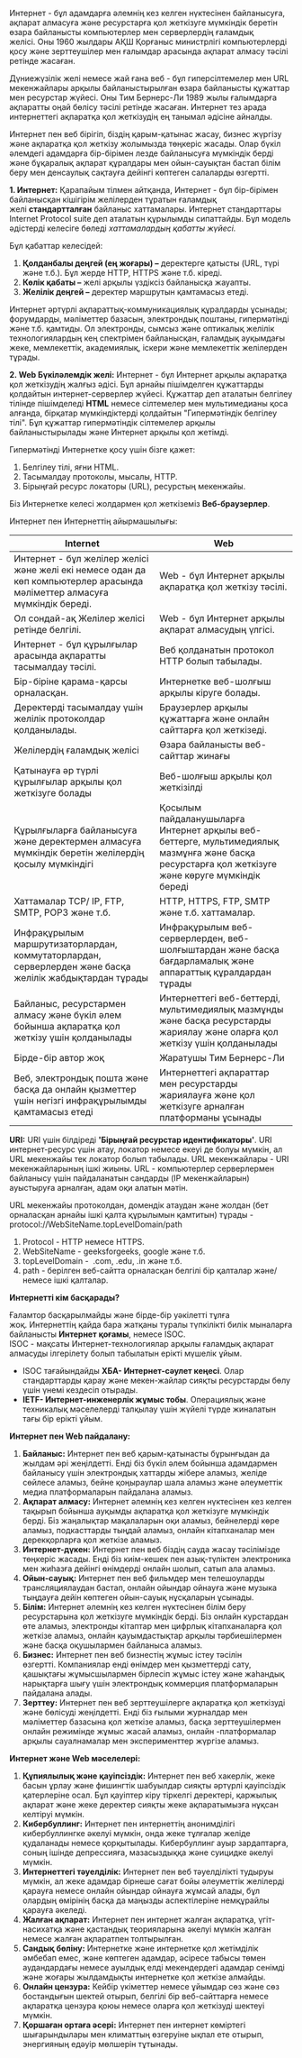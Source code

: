 Интернет - бұл адамдарға әлемнің кез келген нүктесінен байланысуға, ақпарат алмасуға және ресурстарға қол жеткізуге мүмкіндік беретін өзара байланысты компьютерлер мен серверлердің ғаламдық желісі. Оны 1960 жылдары АҚШ Қорғаныс министрлігі компьютерлерді қосу және зерттеушілер мен ғалымдар арасында ақпарат алмасу тәсілі ретінде жасаған.

Дүниежүзілік желі немесе жай ғана веб - бұл гиперсілтемелер мен URL мекенжайлары арқылы байланыстырылған өзара байланысты құжаттар мен ресурстар жүйесі. Оны Тим Бернерс-Ли 1989 жылы ғалымдарға ақпаратты оңай бөлісу тәсілі ретінде жасаған. Интернет тез арада интернеттегі ақпаратқа қол жеткізудің ең танымал әдісіне айналды.

Интернет пен веб бірігіп, біздің қарым-қатынас жасау, бизнес жүргізу және ақпаратқа қол жеткізу жолымызда төңкеріс жасады. Олар бүкіл әлемдегі адамдарға бір-бірімен лезде байланысуға мүмкіндік берді және бұқаралық ақпарат құралдары мен ойын-сауықтан бастап білім беру мен денсаулық сақтауға дейінгі көптеген салаларды өзгертті.

**1. Интернет:** Қарапайым тілмен айтқанда, Интернет - бұл бір-бірімен байланысқан кішігірім желілерден тұратын ғаламдық желі **стандартталған** байланыс хаттамалары. Интернет стандарттары Internet Protocol suite деп аталатын құрылымды сипаттайды. Бұл модель әдістерді келесіге бөледі _хаттамалардың қабатты жүйесі._

Бұл қабаттар келесідей:
1. **Қолданбалы деңгей (ең жоғары) –** деректерге қатысты (URL, түрі және т.б.). Бұл жерде HTTP, HTTPS және т.б. кіреді.
2. **Көлік қабаты –** желі арқылы үздіксіз байланысқа жауапты.
3. **Желілік деңгей –** деректер маршрутын қамтамасыз етеді.

Интернет әртүрлі ақпараттық-коммуникациялық құралдарды ұсынады; форумдарды, мәліметтер базасын, электрондық поштаны, гипермәтінді және т.б. қамтиды. Ол электронды, сымсыз және оптикалық желілік технологиялардың кең спектрімен байланысқан, ғаламдық ауқымдағы жеке, мемлекеттік, академиялық, іскери және мемлекеттік желілерден тұрады.

**2. Web Бүкіләлемдік желі:** Интернет - бұл Интернет арқылы ақпаратқа қол жеткізудің жалғыз әдісі. Бұл арнайы пішімделген құжаттарды қолдайтын интернет-серверлер жүйесі. Құжаттар деп аталатын белгілеу тілінде пішімделеді **HTML** немесе сілтемелер мен мультимедианы қоса алғанда, бірқатар мүмкіндіктерді қолдайтын "Гипермәтіндік белгілеу тілі". Бұл құжаттар гипермәтіндік сілтемелер арқылы байланыстырылады және Интернет арқылы қол жетімді.

Гипермәтінді Интернетке қосу үшін бізге қажет:

1. Белгілеу тілі, яғни HTML.
2. Тасымалдау протоколы, мысалы, HTTP.
3. Бірыңғай ресурс локаторы (URL), ресурстың мекенжайы.

Біз Интернетке келесі жолдармен қол жеткіземіз **Веб-браузерлер**.

Интернет пен Интернеттің айырмашылығы:

|Internet|Web|
|---|---|
|Интернет - бұл желілер желісі және желі екі немесе одан да көп компьютерлер арасында мәліметтер алмасуға мүмкіндік береді.| Web - бұл Интернет арқылы ақпаратқа қол жеткізу тәсілі.|
|Ол сондай-ақ Желілер желісі ретінде белгілі.|Web - бұл Интернет арқылы ақпарат алмасудың үлгісі.|
|Интернет - бұл құрылғылар арасында ақпаратты тасымалдау тәсілі.|Веб қолданатын протокол HTTP болып табылады.|
|Бір-біріне қарама-қарсы орналасқан.|Интернетке веб-шолғыш арқылы кіруге болады.|
|Деректерді тасымалдау үшін желілік протоколдар қолданылады.|Браузерлер арқылы құжаттарға және онлайн сайттарға қол жеткізеді.|
|Желілердің ғаламдық желісі|Өзара байланысты веб-сайттар жинағы|
|Қатынауға әр түрлі құрылғылар арқылы қол жеткізуге болады|Веб-шолғыш арқылы қол жеткізілді|
|Құрылғыларға байланысуға және деректермен алмасуға мүмкіндік беретін желілердің қосылу мүмкіндігі|Қосылым пайдаланушыларға Интернет арқылы веб-беттерге, мультимедиялық мазмұнға және басқа ресурстарға қол жеткізуге және көруге мүмкіндік береді|
|Хаттамалар TCP/ IP, FTP, SMTP, POP3 және т.б.|HTTP, HTTPS, FTP, SMTP және т.б. хаттамалар.|
|Инфрақұрылым маршрутизаторлардан, коммутаторлардан, серверлерден және басқа желілік жабдықтардан тұрады|Инфрақұрылым веб-серверлерден, веб-шолғыштардан және басқа бағдарламалық және аппараттық құралдардан тұрады|
|Байланыс, ресурстармен алмасу және бүкіл әлем бойынша ақпаратқа қол жеткізу үшін қолданылады|Интернеттегі веб-беттерді, мультимедиялық мазмұнды және басқа ресурстарды жариялау және оларға қол жеткізу үшін қолданылады|
|Бірде-бір автор жоқ|Жаратушы Тим Бернерс-Ли|
|Веб, электрондық пошта және басқа да онлайн қызметтер үшін негізгі инфрақұрылымды қамтамасыз етеді|Интернеттегі ақпараттар мен ресурстарды жариялауға және қол жеткізуге арналған платформаны ұсынады|

**URI:** URI үшін білдіреді **'Бірыңғай ресурстар идентификаторы'**. URI интернет-ресурс үшін атау, локатор немесе екеуі де болуы мүмкін, ал URL мекенжайы тек локатор болып табылады. URL мекенжайлары - URI мекенжайларының ішкі жиыны. URL - компьютерлер серверлермен байланысу үшін пайдаланатын сандарды (IP мекенжайларын) ауыстыруға арналған, адам оқи алатын мәтін.

URL мекенжайы протоколдан, домендік атаудан және жолдан (бет орналасқан арнайы ішкі қалта құрылымын қамтитын) тұрады - protocol://WebSiteName.topLevelDomain/path

1. Protocol - HTTP немесе HTTPS.
2. WebSiteName - geeksforgeeks, google және т.б.
3. topLevelDomain -  .com, .edu, .in және т.б.
4. path - берілген веб-сайтта орналасқан белгілі бір қалталар және/немесе ішкі қалталар.

**Интернетті кім басқарады?**

Ғаламтор басқарылмайды және бірде-бір уәкілетті тұлға жоқ. Интернеттің қайда бара жатқаны туралы түпкілікті билік мыналарға байланысты **Интернет қоғамы**, немесе ISOC.  
ISOC - мақсаты Интернет-технологиялар арқылы ғаламдық ақпарат алмасуды ілгерілету болып табылатын ерікті мүшелік ұйым.

- ISOC тағайындайды **ХБА- Интернет-сәулет кеңесі**. Олар стандарттарды қарау және мекен-жайлар сияқты ресурстарды бөлу үшін үнемі кездесіп отырады.
- **IETF- Интернет-инженерлік жұмыс тобы**. Операциялық және техникалық мәселелерді талқылау үшін жүйелі түрде жиналатын тағы бір ерікті ұйым.

**Интернет пен Web пайдалану:**

1. **Байланыс:** Интернет пен веб қарым-қатынасты бұрынғыдан да жылдам әрі жеңілдетті. Енді біз бүкіл әлем бойынша адамдармен байланысу үшін электрондық хаттарды жібере аламыз, желіде сөйлесе аламыз, бейне қоңыраулар шала аламыз және әлеуметтік медиа платформаларын пайдалана аламыз.
2. **Ақпарат алмасу:** Интернет әлемнің кез келген нүктесінен кез келген тақырып бойынша ауқымды ақпаратқа қол жеткізуге мүмкіндік берді. Біз жаңалықтар мақалаларын оқи аламыз, бейнелерді көре аламыз, подкасттарды тыңдай аламыз, онлайн кітапханалар мен дерекқорларға қол жеткізе аламыз.
3. **Интернет-дүкен:** Интернет пен веб біздің сауда жасау тәсілімізде төңкеріс жасады. Енді біз киім-кешек пен азық-түліктен электроника мен жиһазға дейінгі өнімдерді онлайн шолып, сатып ала аламыз.
4. **Ойын-сауық:** Интернет пен веб фильмдер мен телешоуларды трансляциялаудан бастап, онлайн ойындар ойнауға және музыка тыңдауға дейін көптеген ойын-сауық нұсқаларын ұсынады.
5. **Білім:** Интернет әлемнің кез келген нүктесінен білім беру ресурстарына қол жеткізуге мүмкіндік берді. Біз онлайн курстардан өте аламыз, электронды кітаптар мен цифрлық кітапханаларға қол жеткізе аламыз, онлайн қауымдастықтар арқылы тәрбиешілермен және басқа оқушылармен байланыса аламыз.
6. **Бизнес:** Интернет пен веб бизнестің жұмыс істеу тәсілін өзгертті. Компаниялар енді өнімдер мен қызметтерді сату, қашықтағы жұмысшылармен бірлесіп жұмыс істеу және жаһандық нарықтарға шығу үшін электрондық коммерция платформаларын пайдалана алады.
7. **Зерттеу:** Интернет пен веб зерттеушілерге ақпаратқа қол жеткізуді және бөлісуді жеңілдетті. Енді біз ғылыми журналдар мен мәліметтер базасына қол жеткізе аламыз, басқа зерттеушілермен онлайн режимінде жұмыс жасай аламыз, онлайн -платформалар арқылы сауалнамалар мен эксперименттер жүргізе аламыз.

**Интернет және Web мәселелері:**

1. **Құпиялылық және қауіпсіздік:** Интернет пен веб хакерлік, жеке басын ұрлау және фишингтік шабуылдар сияқты әртүрлі қауіпсіздік қатерлеріне осал. Бұл қауіптер кіру тіркелгі деректері, қаржылық ақпарат және жеке деректер сияқты жеке ақпаратымызға нұқсан келтіруі мүмкін.
2. **Кибербуллинг:** Интернет пен интернеттің анонимділігі кибербуллингке әкелуі мүмкін, онда жеке тұлғалар желіде қудаланады немесе қорқытылады. Кибербуллинг ауыр зардаптарға, соның ішінде депрессияға, мазасыздыққа және суицидке әкелуі мүмкін.
3. **Интернеттегі тәуелділік:** Интернет пен веб тәуелділікті тудыруы мүмкін, ал жеке адамдар бірнеше сағат бойы әлеуметтік желілерді қарауға немесе онлайн ойындар ойнауға жұмсай алады, бұл олардың өмірінің басқа да маңызды аспектілеріне немқұрайлы қарауға әкеледі.
4. **Жалған ақпарат:** Интернет пен интернет жалған ақпаратқа, үгіт-насихатқа және қастандық теорияларына әкелуі мүмкін жалған немесе жалған ақпаратпен толтырылған.
5. **Сандық бөліну:** Интернетке және интернетке қол жетімділік әмбебап емес, және көптеген адамдар, әсіресе табысы төмен аудандардағы немесе ауылдық елді мекендердегі адамдар сенімді және жоғары жылдамдықты интернетке қол жеткізе алмайды.
6. **Онлайн цензура:** Кейбір үкіметтер немесе ұйымдар сөз және сөз бостандығын шектей отырып, белгілі бір веб-сайттарға немесе ақпаратқа цензура қоюы немесе оларға қол жеткізуді шектеуі мүмкін.
7. **Қоршаған ортаға әсері:** Интернет пен интернет көміртегі шығарындылары мен климаттың өзгеруіне ықпал ете отырып, энергияның едәуір мөлшерін тұтынады.

